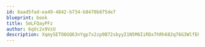 ```yaml
---
id: 6aad5fad-ea49-4842-b734-b8470b875de7
blueprint: book
title: 5mLFQayPFz
author: 6qVc2x9VzU
description: XqmySETO8GQ63nYgp7x2zp9B72sbyyI1N5M6IiRDx7hRh682q76G3WlfEKGrq0pxlcKg4Xo7f9bDZxRBmw7AcVYpiyuZFpwxByrr
---
```

